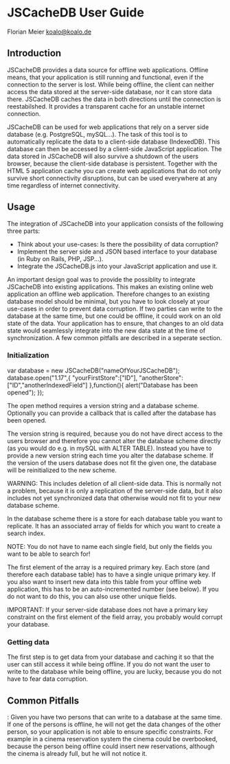 JSCacheDB User Guide
====================
Florian Meier <koalo@koalo.de>

Introduction
------------
JSCacheDB provides a data source for offline web applications. Offline means, that your application is still running and functional, even if the connection to the server is lost. While being offline, the client can neither access the data stored at the server-side database, nor it can store data there. JSCacheDB caches the data in both directions until the connection is reestabilshed. It provides a transparent cache for an unstable internet connection.

JSCacheDB can be used for web applications that rely on a server side database (e.g. PostgreSQL, mySQL...). The task of this tool is to automatically replicate the data to a client-side database (IndexedDB). This database can then be accessed by a client-side JavaScript application. The data stored in JSCacheDB will also survive a shutdown of the users browser, because the client-side database is persistent. Together with the HTML 5 application cache you can create web applications that do not only survive short connectivity disruptions, but can be used everywhere at any time regardless of internet connectivity.

Usage
-----
The integration of JSCacheDB into your application consists of the following three parts:
- Think about your use-cases: Is there the possibility of data corruption?
- Implement the server side and JSON based interface to your database (in Ruby on Rails, PHP, JSP...).
- Integrate the JSCacheDB.js into your JavaScript application and use it. 

An important design goal was to provide the possiblity to integrate JSCacheDB into existing applications. This makes an existing online web application an offline web application. Therefore changes to an existing database model should be minimal, but you have to look closely at your use-cases in order to prevent data corruption. If two parties can write to the database at the same time, but one could be offline, it could work on an old state of the data. Your application has to ensure, that changes to an old data state would seamlessly integrate into the new data state at the time of synchronization. A few common pitfalls are described in a seperate section.

### Initialization
  var database = new JSCacheDB("nameOfYourJSCacheDB");
  database.open("1.17",{
        "yourFirstStore":["ID"],
        "anotherStore":["ID","anotherIndexedField"]
      },function(){
        alert("Database has been opened");
      });

The open method requires a version string and a database scheme. Optionally you can provide a callback that is called after the database has been opened.

The version string is required, because you do not have direct access to the users browser and therefore you cannot alter the database scheme directly (as you would do e.g. in mySQL with ALTER TABLE). Instead you have to provide a new version string each time you alter the database scheme. If the version of the users database does not fit the given one, the database will be reinitialized to the new scheme.

WARNING: This includes deletion of all client-side data. This is normally not a problem, because it is only a replication of the server-side data, but it also includes not yet synchronized data that otherwise would not fit to your new database scheme.

In the database scheme there is a store for each database table you want to replicate. It has an associated array of fields for which you want to create a search index.

NOTE: You do not have to name each single field, but only the fields you want to be able to search for!

The first element of the array is a required primary key. Each store (and therefore each database table) has to have a single unique primary key. If you also want to insert new data into this table from your offline web application, this has to be an auto-incremented number (see below). If you do not want to do this, you can also use other unique fields.

IMPORTANT: If your server-side database does not have a primary key constraint on the first element of the field array, you probably would corrupt your database. 

### Getting data
The first step is to get data from your database and caching it so that the user can still access it while being offline. If you do not want the user to write to the database while being offline, you are lucky, because you do not have to fear data corruption. 

Common Pitfalls
---------------
: Given you have two persons that can write to a database at the same time. If one of the persons is offline, he will not get the data changes of the other person, so your application is not able to ensure specific constraints. For example in a cinema reservation system the cinema could be overbooked, because the person being offline could insert new reservations, although the cinema is already full, but he will not notice it. 
